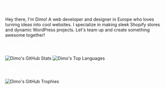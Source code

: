 <span style="color: white; font-size: 20px;"><strong>Hi, I'm Dimo Peevski! 👋</strong></span>
<br><br>
Hey there, I'm Dimo! A web developer and designer in Europe who loves turning ideas into cool websites. I specialize in making sleek Shopify stores and dynamic WordPress projects. Let's team up and create something awesome together!
<br><br>
<span style="color: white; font-size: 20px;"><strong>GitHub Stats</strong></span>
<br><br>
![Dimo's GitHub Stats](https://github-readme-stats.vercel.app/api?username=DimoPeevski&show_icons=true&hide_border=true)
![Dimo's Top Languages](https://github-readme-stats.vercel.app/api/top-langs/?username=DimoPeevski&layout=compact)
<br><br>
<span style="color: white; font-size: 20px;"><strong>GitHub Trophies</strong></span>
<br><br>
![Dimo's GitHub Trophies](https://github-profile-trophy.vercel.app/?username=DimoPeevski)
<br><br>
